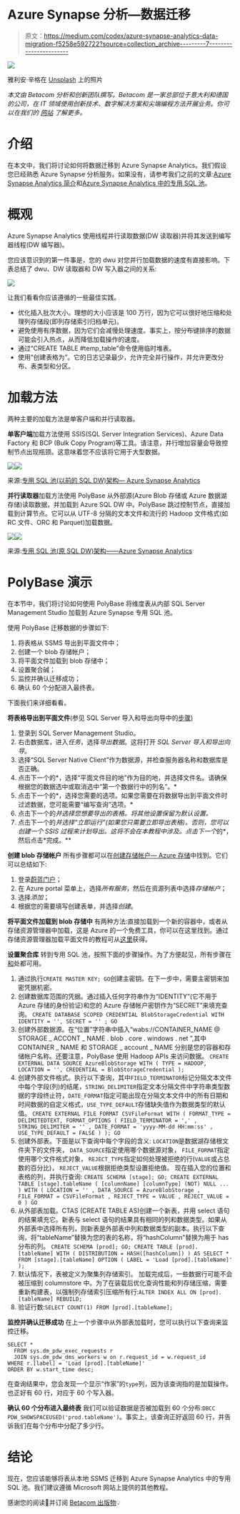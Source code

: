 # Azure Synapse 分析—数据迁移

> 原文：<https://medium.com/codex/azure-synapse-analytics-data-migration-f5258e592722?source=collection_archive---------7----------------------->

![](img/ff47cef3f7bbbe85a71caa2e668ca660.png)

雅利安·辛格在 [Unsplash](https://unsplash.com?utm_source=medium&utm_medium=referral) 上的照片

*本文由 Betacom 分析和创新团队撰写。Betacom 是一家总部位于意大利和德国的公司，在 IT 领域使用创新技术、数字解决方案和尖端编程方法开展业务。你可以在我们的* [*网站*](https://betacom.eu/) *了解更多。*

# 介绍

在本文中，我们将讨论如何将数据迁移到 Azure Synapse Analytics。我们假设您已经熟悉 Azure Synapse 分析服务。如果没有，请参考我们之前的文章:[Azure Synapse Analytics 简介](/betacom/introduction-to-azure-synapse-analytics-78a1ca9ec8b0)和[Azure Synapse Analytics 中的专用 SQL 池](/betacom/dedicated-sql-pools-in-azure-synapse-analytics-1daa66608b3b)。

# 概观

Azure Synapse Analytics 使用线程并行读取数据(DW 读取器)并将其发送到编写器线程(DW 编写器)。

您应该意识到的第一件事是，您的 dwu 对您并行加载数据的速度有直接影响。下表总结了 dwu、DW 读取器和 DW 写入器之间的关系:

![](img/e0a42646c969364a5b091786fcc6af23.png)

让我们看看你应该遵循的一些最佳实践。

*   优化插入批次大小。理想的大小应该是 100 万行，因为它可以很好地压缩和处理列存储段(即列存储索引归档单元)。
*   避免使用有序数据，因为它们会减慢处理速度。事实上，按分布键排序的数据可能会引入热点，从而降低加载操作的速度。
*   通过“CREATE TABLE #temp_table”命令使用临时堆表。
*   使用“创建表格为”。它的日志记录最少，允许完全并行操作，并允许更改分布、表类型和分区。

# 加载方法

两种主要的加载方法是单客户端和并行读取器。

**单客户端**加载方法使用 SSIS(SQL Server Integration Services)、Azure Data Factory 和 BCP (Bulk Copy Program)等工具。请注意，并行增加容量会导致控制节点出现瓶颈。这意味着您不应该将它用于大型数据。

![](img/c50bf40760ca3a40fafd7550654d575c.png)![](img/a87b8bcdc4d29ce2014fc8b2f08c4ad7.png)

来源:[专用 SQL 池(以前的 SQL DW)架构— Azure Synapse Analytics](https://docs.microsoft.com/en-us/azure/synapse-analytics/sql-data-warehouse/massively-parallel-processing-mpp-architecture)

**并行读取器**加载方法使用 PolyBase 从外部源(Azure Blob 存储或 Azure 数据湖存储)读取数据，并加载到 Azure SQL DW 中。PolyBase 跳过控制节点，直接加载到计算节点。它可以从 UTF-8 分隔的文本文件和流行的 Hadoop 文件格式(如 RC 文件、ORC 和 Parquet)加载数据。

![](img/a194cd2c7eef031a652d831cb61cf0a1.png)![](img/41dcc449e93ad4e7d78ef8cff03e3fde.png)

来源:[专用 SQL 池(原 SQL DW)架构——Azure Synapse Analytics](https://docs.microsoft.com/en-us/azure/synapse-analytics/sql-data-warehouse/massively-parallel-processing-mpp-architecture)

# PolyBase 演示

在本节中，我们将讨论如何使用 PolyBase 将维度表从内部 SQL Server Management Studio 加载到 Azure Synapse 专用 SQL 池。

使用 PolyBase 迁移数据的步骤如下:

1.  将表格从 SSMS 导出到平面文件中；
2.  创建一个 blob 存储帐户；
3.  将平面文件加载到 blob 存储中；
4.  设置聚合碱；
5.  监控并确认迁移成功；
6.  确认 60 个分配进入最终表。

下面我们来详细看看。

**将表格导出到平面文件**(参见 SQL Server 导入和导出向导中的[步骤)](https://docs.microsoft.com/en-gb/sql/integration-services/import-export-data/steps-in-the-sql-server-import-and-export-wizard?view=sql-server-ver15)

1.  登录到 SQL Server Management Studio。
2.  右击数据库，进入*任务*，选择*导出数据*。这将打开 *SQL Server 导入和导出向导*。
3.  选择“SQL Server Native Client”作为数据源，并检查服务器名称和数据库是否正确。
4.  点击下一个的*，选择“平面文件目的地”作为目的地，并选择文件名。请确保根据您的数据选中或取消选中“第一个数据行中的列名”。*
5.  点击下一个的*，选择您需要的选项。如果您需要在将数据导出到平面文件时过滤数据，您可能需要“编写查询”选项。*
6.  点击下一个的*并选择您想要导出的表格。将其他设置保留为默认设置。*
7.  点击下一个的*并选择“立即运行”(如果您只需要立即导出表格)。否则，您可以创建一个 SSIS 过程来计划导出。这将不会在本教程中涉及。点击下一个*的*，然后点击*完成。**

**创建 blob 存储帐户** 所有步骤都可以在[创建存储帐户— Azure 存储](https://docs.microsoft.com/en-gb/azure/storage/common/storage-account-create?tabs=azure-portal)中找到。它们可以总结如下:

1.  登录[蔚蓝门户](https://portal.azure.com/)；
2.  在 Azure portal 菜单上，选择*所有服务*，然后在资源列表中选择*存储帐户*；
3.  选择*添加*；
4.  根据您的需要填写创建表单，并选择*创建*。

**将平面文件加载到 blob 存储中** 有两种方法:直接加载到一个新的容器中，或者从存储资源管理器中加载，这是 Azure 的一个免费工具，你可以在这里找到。通过存储资源管理器加载平面文件的教程可从[这里](https://docs.microsoft.com/en-us/azure/machine-learning/team-data-science-process/move-data-to-azure-blob-using-azure-storage-explorer)获得。

**设置聚合库** 转到专用 SQL 池，按照下面的步骤操作。为了方便起见，所有步骤在[和](https://gist.githubusercontent.com/efontana10/715be1330618d1254d68483bb562c4e5/raw/724016ae394d884681dc250b713d1f1edb3a3cb9/Setting_PolyBase.sql)处都可用。

1.  通过执行`CREATE MASTER KEY; GO`创建主密钥。在下一步中，需要主密钥来加密凭据机密。
2.  创建数据库范围的凭据。通过插入任何字符串作为“IDENTITY”(它不用于 Azure 存储的身份验证)和您的 Azure 存储帐户密钥作为“SECRET”来填充查询。
    `CREATE DATABASE SCOPED CREDENTIAL BlobStorageCredential
    WITH
    IDENTITY = '',
    SECRET = '' ;
    GO`
3.  创建外部数据源。在“位置”字符串中插入“wabs://CONTAINER_NAME @ STORAGE _ ACCONT _ NAME . blob . core . windows . net ”,其中 CONTAINER _ NAME 和 STORAGE _ account _ NAME 分别是您的容器和存储帐户名称。还要注意，PolyBase 使用 Hadoop APIs 来访问数据。
    `CREATE EXTERNAL DATA SOURCE AzureBlobStorage
    WITH (
    TYPE = HADOOP,
    LOCATION = '',
    CREDENTIAL = BlobStorageCredential
    );`
4.  创建外部文件格式。执行以下查询，其中`FIELD_TERMINATOR`标记分隔文本文件中每个字段(列)的结尾，`STRING_DELIMITER`指定文本分隔文件中字符串类型数据的字段终止符，`DATE_FORMAT`指定可能出现在分隔文本文件中的所有日期和时间数据的自定义格式，`USE_TYPE_DEFAULT`存储缺失值作为数据类型的默认值。
    `CREATE EXTERNAL FILE FORMAT CSVFileFormat
    WITH (
    FORMAT_TYPE = DELIMITEDTEXT,
    FORMAT_OPTIONS
    ( FIELD_TERMINATOR = ','
    , STRING_DELIMITER = ''
    , DATE_FORMAT = 'yyyy-MM-dd HH:mm:ss'
    , USE_TYPE_DEFAULT = FALSE )
    );
    GO`
5.  创建外部表。下面是以下查询中每个字段的含义:
    `LOCATION`是数据湖存储根文件夹下的文件夹，
    `DATA_SOURCE`指定使用哪个数据源对象，
    `FILE_FORMAT`指定使用哪个文件格式对象，
    `REJECT_TYPE`指定如何处理被拒绝的行(`VALUE`或占总数的百分比)，
    `REJECT_VALUE`根据拒绝类型设置拒绝值。
    现在插入您的位置和表格的列，并执行查询:
    `CREATE SCHEMA [stage]; GO;
    CREATE EXTERNAL TABLE [stage].tableName (
    [columnName] [columnType] (NOT) NULL
    ...
    )
    WITH
    ( LOCATION = ''
    , DATA_SOURCE = AzureBlobStorage
    , FILE_FORMAT = CSVFileFormat
    , REJECT_TYPE = VALUE
    , REJECT_VALUE = 0
    )
    GO`
6.  从外部表加载。CTAS (CREATE TABLE AS)创建一个新表，并用 select 语句的结果填充它。新表与 select 语句的结果具有相同的列和数据类型。如果从外部表中选择所有列，则新表是外部表中列和数据类型的副本。执行以下查询，将“tableName”替换为您的表的名称，将“hashColumn”替换为用于 has 分布的列。
    `CREATE SCHEMA [prod];
    GO;
    CREATE TABLE [prod].[tableName]
    WITH ( DISTRIBUTION = HASH([hashColumn]) )
    AS SELECT * FROM [stage].[tableName]
    OPTION ( LABEL = 'Load [prod].[tableName]' );`
7.  默认情况下，表被定义为聚集列存储索引。
    加载完成后，一些数据行可能不会被压缩到 columnstore 中。为了在装载后优化查询性能和列存储压缩，需要重新构建表，以强制列存储索引压缩所有行:`ALTER INDEX ALL ON [prod].[tableName] REBUILD;`
8.  验证行数:`SELECT COUNT(1) FROM [prod].[tableName];`

**监控并确认迁移成功** 在上一个步骤中从外部表加载时，您可以执行以下查询来监控迁移。

```
SELECT * 
  FROM sys.dm_pdw_exec_requests r 
  JOIN sys.dm_pdw_dms_workers w on r.request_id = w.request_id
WHERE r.[label] = 'Load [prod].[tableName]'
ORDER BY w.start_time desc;
```

在查询结果中，您会发现一个显示“作家”的`type`列，因为该查询指的是加载操作。也正好有 60 行，对应于 60 个写入器。

**确认 60 个分布进入最终表** 我们可以验证数据是否被加载到 60 个分布:`DBCC PDW_SHOWSPACEUSED('prod.tableName')`。事实上，该查询正好返回 60 行，并告诉我们在每个分布中分配了多少行。

# 结论

现在，您应该能够将表从本地 SSMS 迁移到 Azure Synapse Analytics 中的专用 SQL 池。我们建议遵循 Microsoft 网站上提供的其他教程。

感谢您的阅读🙏并订阅 [Betacom 出版物](https://medium.com/betacom)💡